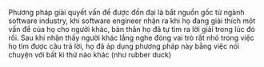 Phương pháp giải quyết vấn đề được đồn đại là bắt nguồn gốc từ ngành software industry, khi software engineer nhận ra khi họ đang giải thích một vấn đề của họ cho người khác, bản thân họ đã tự tìm ra lời giải trong lúc đó rồi. Sau khi nhận thấy người khác lắng nghe đóng vai trò rất nhỏ trong việc họ tìm được câu trả lời, họ đã áp dụng phương pháp này bằng việc nói chuyện với bất kì thứ nào khác (như rubber duck)